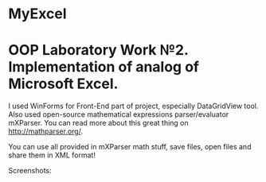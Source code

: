 # MyExcel
# OOP Laboratory Work №2. Implementation of analog of Microsoft Excel.  

I used WinForms for Front-End part of project, especially DataGridView tool. Also used open-source mathematical expressions parser/evaluator mXParser. You can read more about this great thing on http://mathparser.org/.

You can use all provided in mXParser math stuff, save files, open files and share them in XML format!

Screenshots:
